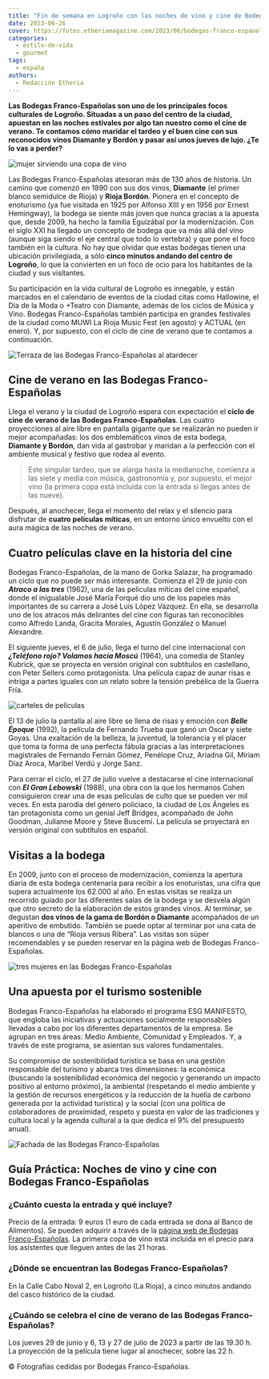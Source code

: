 ```yaml
---
title: "Fin de semana en Logroño con las noches de vino y cine de Bodegas Franco-Españolas"
date: 2023-06-26
cover: https://fotos.etheriamagazine.com/2023/06/bodegas-franco-espanolas-tardeojpg.jpg
categories: 
  - estilo-de-vida
  - gourmet
tags: 
  - españa
authors: 
  - Redacción Etheria
---
```


**Las Bodegas Franco-Españolas son uno de los principales focos culturales de Logroño. 
Situadas a un paso del centro de la ciudad, apuestan en las noches estivales por algo 
tan nuestro como el cine de verano. Te contamos cómo maridar el tardeo y el buen cine 
con sus reconocidos vinos Diamante y Bordón y pasar así unos jueves de lujo. ¿Te lo vas 
a perder?** 

![mujer sirviendo una copa de vino](https://fotos.etheriamagazine.com/2023/06/bodegas-franco-espanolas-vino-bordon.jpg "Tardes de vino y cine en Bodegas Franco-Españolas.")

Las Bodegas Franco-Españolas atesoran más de 130 años de historia. Un camino que comenzó 
en 1890 con sus dos vinos, **Diamante** (el primer blanco semidulce de Rioja) y **Rioja 
Bordón**. Pionera en el concepto de enoturismo (ya fue visitada en 1925 por Alfonso XIII 
y en 1956 por Ernest Hemingway), la bodega se siente más joven que nunca gracias a la 
apuesta que, desde 2009, ha hecho la familia Eguizábal por la modernización. Con el 
siglo XXI ha llegado un concepto de bodega que va más allá del vino (aunque siga siendo 
el eje central que todo lo vertebra) y que pone el foco también en la cultura. No hay 
que olvidar que estas bodegas tienen una ubicación privilegiada, a sólo **cinco minutos 
andando del centro de Logroño**, lo que la convierten en un foco de ocio para los 
habitantes de la ciudad y sus visitantes. 

Su participación en la vida cultural de Logroño es innegable, y están marcados en el 
calendario de eventos de la ciudad citas como Hallowine, el Día de la Moda o +Teatro con 
Diamante, además de los ciclos de Música y Vino. Bodegas Franco-Españolas también 
participa en grandes festivales de la ciudad como MUWI La Rioja Music Fest (en agosto) y 
ACTUAL (en enero). Y, por supuesto, con el ciclo de cine de verano que te contamos a 
continuación. 

![Terraza de las Bodegas Franco-Españolas al atardecer](https://fotos.etheriamagazine.com/2023/06/bodegas-franco-espanolas-tardeojpg.jpg "Terraza de las Bodegas Franco-Españolas antes de la proyección.")

## Cine de verano en las Bodegas Franco-Españolas

Llega el verano y la ciudad de Logroño espera con expectación el **ciclo de cine de 
verano de las Bodegas Franco-Españolas**. Las cuatro proyecciones al aire libre en 
pantalla gigante que se realizarán no pueden ir mejor acompañadas: los dos emblemáticos 
vinos de esta bodega, **Diamante y Bordón**, dan vida al gastrobar y maridan a la 
perfección con el ambiente musical y festivo que rodea al evento. 

> Este singular tardeo, que se alarga hasta la medianoche, comienza a las siete y media 
> con música, gastronomía y, por supuesto, el mejor vino (la primera copa está incluida 
> con la entrada si llegas antes de las nueve). 

Después, al anochecer, llega el momento del relax y el silencio para disfrutar de 
**cuatro películas míticas**, en un entorno único envuelto con el aura mágica de las 
noches de verano. 

## Cuatro películas clave en la historia del cine

Bodegas Franco-Españolas, de la mano de Gorka Salazar, ha programado un ciclo que no 
puede ser más interesante. Comienza el 29 de junio con _**Atraco a las tres**_ (1962), 
una de las películas míticas del cine español, donde el inigualable José María Forqué 
dio uno de los papeles más importantes de su carrera a José Luis López Vázquez. En ella, 
se desarrolla uno de los atracos más delirantes del cine con figuras tan reconocibles 
como Alfredo Landa, Gracita Morales, Agustín González o Manuel Alexandre. 

El siguiente jueves, el 6 de julio, llega el turno del cine internacional con 
_**¿Teléfono rojo? Volamos hacia Moscú**_ (1964), una comedia de Stanley Kubrick, que se 
proyecta en versión original con subtítulos en castellano, con Peter Sellers como 
protagonista. Una película capaz de aunar risas e intriga a partes iguales con un relato 
sobre la tensión prebélica de la Guerra Fría. 

![carteles de películas](https://fotos.etheriamagazine.com/2023/06/bodegas-franco-espanolas-carteles.jpg "Películas del ciclo de cine de verano de Bodegas Franco-Españolas.")

El 13 de julio la pantalla al aire libre se llena de risas y emoción con _**Belle 
Époque**_ (1992), la película de Fernando Trueba que ganó un Oscar y siete Goyas. Una 
exaltación de la belleza, la juventud, la tolerancia y el placer que toma la forma de 
una perfecta fábula gracias a las interpretaciones magistrales de Fernando Fernán Gómez, 
Penélope Cruz, Ariadna Gil, Miriam Díaz Aroca, Maribel Verdú y Jorge Sanz. 

Para cerrar el ciclo, el 27 de julio vuelve a destacarse el cine internacional con _**El 
Gran Lebowski**_ (1988), una obra con la que los hermanos Cohen consiguieron crear una 
de esas películas de culto que se pueden ver mil veces. En esta parodia del género 
policiaco, la ciudad de Los Ángeles es tan protagonista como un genial Jeff Bridges, 
acompañado de John Goodman, Julianne Moore y Steve Buscemi. La película se proyectará en 
versión original con subtítulos en español. 

## Visitas a la bodega

En 2009, junto con el proceso de modernización, comienza la apertura diaria de esta 
bodega centenaria para recibir a los enoturistas, una cifra que supera actualmente los 
62.000 al año. En estas visitas se realiza un recorrido guiado por las diferentes salas 
de la bodega y se desvela algún que otro secreto de la elaboración de estos grandes 
vinos. Al terminar, se degustan **dos vinos de la gama de Bordón o Diamante** 
acompañados de un aperitivo de embutido. También se puede optar al terminar por una cata 
de blancos o una de “Rioja versus Ribera”. Las visitas son súper recomendables y se 
pueden reservar en la página web de Bodegas Franco-Españolas. 

![tres mujeres en las Bodegas Franco-Españolas](https://fotos.etheriamagazine.com/2023/06/bodegas-franco-espanolas-visita.jpg "Visita de la bodega.")

## Una apuesta por el turismo sostenible

Bodegas Franco-Españolas ha elaborado el programa ESG MANIFESTO, que engloba las 
iniciativas y actuaciones socialmente responsables llevadas a cabo por los diferentes 
departamentos de la empresa. Se agrupan en tres áreas: Medio Ambiente, Comunidad y 
Empleados. Y, a través de este programa, se asientan sus valores fundamentales. 

Su compromiso de sostenibilidad turística se basa en una gestión responsable del turismo 
y abarca tres dimensiones: la económica (buscando la sostenibilidad económica del 
negocio y generando un impacto positivo al entorno próximo), la ambiental (respetando el 
medio ambiente y la gestión de recursos energéticos y la reducción de la huella de 
carbono generada por la actividad turística) y la social (con una política de 
colaboradores de proximidad, respeto y puesta en valor de las tradiciones y cultura 
local y la agenda cultural a la que dedica el 9% del presupuesto anual). 

![Fachada de las Bodegas Franco-Españolas](https://fotos.etheriamagazine.com/2023/06/bodegas-franco-espanolas-fachada.jpg "Fachada de las Bodegas Franco-Españolas.")

## Guía Práctica: Noches de vino y cine con Bodegas Franco-Españolas

### ¿Cuánto cuesta la entrada y qué incluye?

Precio de la entrada: 9 euros (1 euro de cada entrada se dona al Banco de Alimentos). Se 
pueden adquirir a través de la [página web de Bodegas 
Franco-Españolas](https://www.francoespanolas.com/agenda-cultural). La primera copa de 
vino está incluida en el precio para los asistentes que lleguen antes de las 21 horas. 

### ¿Dónde se encuentran las Bodegas Franco-Españolas?

En la Calle Cabo Noval 2, en Logroño (La Rioja), a cinco minutos andando del casco 
histórico de la ciudad. 

### ¿Cuándo se celebra el cine de verano de las Bodegas Franco-Españolas?

Los jueves 29 de junio y 6, 13 y 27 de julio de 2023 a partir de las 19.30 h. La 
proyección de la película tiene lugar al anochecer, sobre las 22 h. 

© Fotografías cedidas por Bodegas Franco-Españolas.
